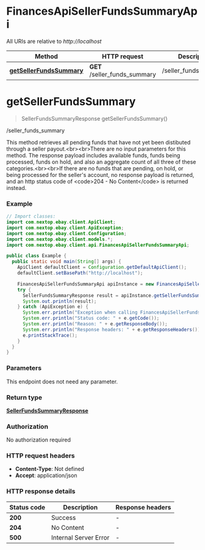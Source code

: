 # FinancesApiSellerFundsSummaryApi

All URIs are relative to *http://localhost*

Method | HTTP request | Description
------------- | ------------- | -------------
[**getSellerFundsSummary**](FinancesApiSellerFundsSummaryApi.md#getSellerFundsSummary) | **GET** /seller_funds_summary | /seller_funds_summary


<a name="getSellerFundsSummary"></a>
# **getSellerFundsSummary**
> SellerFundsSummaryResponse getSellerFundsSummary()

/seller_funds_summary

This method retrieves all pending funds that have not yet been distibuted through a seller payout.&lt;br&gt;&lt;br&gt;There are no input parameters for this method. The response payload includes available funds, funds being processed, funds on hold, and also an aggregate count of all three of these categories.&lt;br&gt;&lt;br&gt;If there are no funds that are pending, on hold, or being processed for the seller&#39;s account, no response payload is returned, and an http status code of &lt;code&gt;204 - No Content&lt;/code&gt; is returned instead.

### Example
```java
// Import classes:
import com.nextop.ebay.client.ApiClient;
import com.nextop.ebay.client.ApiException;
import com.nextop.ebay.client.Configuration;
import com.nextop.ebay.client.models.*;
import com.nextop.ebay.client.api.FinancesApiSellerFundsSummaryApi;

public class Example {
  public static void main(String[] args) {
    ApiClient defaultClient = Configuration.getDefaultApiClient();
    defaultClient.setBasePath("http://localhost");

    FinancesApiSellerFundsSummaryApi apiInstance = new FinancesApiSellerFundsSummaryApi(defaultClient);
    try {
      SellerFundsSummaryResponse result = apiInstance.getSellerFundsSummary();
      System.out.println(result);
    } catch (ApiException e) {
      System.err.println("Exception when calling FinancesApiSellerFundsSummaryApi#getSellerFundsSummary");
      System.err.println("Status code: " + e.getCode());
      System.err.println("Reason: " + e.getResponseBody());
      System.err.println("Response headers: " + e.getResponseHeaders());
      e.printStackTrace();
    }
  }
}
```

### Parameters
This endpoint does not need any parameter.

### Return type

[**SellerFundsSummaryResponse**](SellerFundsSummaryResponse.md)

### Authorization

No authorization required

### HTTP request headers

 - **Content-Type**: Not defined
 - **Accept**: application/json

### HTTP response details
| Status code | Description | Response headers |
|-------------|-------------|------------------|
**200** | Success |  -  |
**204** | No Content |  -  |
**500** | Internal Server Error |  -  |

